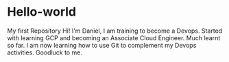 # Hello-world
My first Repository
Hi!
I'm Daniel, I am training to become a Devops. Started with learning GCP and becoming an Associate Cloud Engineer. Much learnt so far. I am now learning how to use Git to complement my Devops activities. Goodluck to me.
